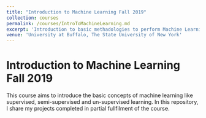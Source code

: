 ```yaml
---
title: "Introduction to Machine Learning Fall 2019"
collection: courses
permalink: /courses/IntroToMachineLearning.md
excerpt: 'Introduction to basic methadologies to perform Machine Learning'
venue: 'University at Buffalo, The State University of New York'
---
```

# Introduction to Machine Learning Fall 2019

This course aims to introduce the basic concepts of machine learning like supervised, semi-supervised and un-supervised learning.
In this repository, I share my projects completed in partial fullfilment of the course.
